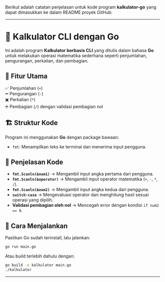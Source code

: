 Berikut adalah catatan penjelasan untuk kode program **kalkulator-go** yang dapat dimasukkan ke dalam README proyek GitHub:

---

# 🧮 **Kalkulator CLI dengan Go**
Ini adalah program **Kalkulator berbasis CLI** yang ditulis dalam bahasa **Go** untuk melakukan operasi matematika sederhana seperti penjumlahan, pengurangan, perkalian, dan pembagian.

## 🚀 **Fitur Utama**
✅ Penjumlahan (`+`)  
➖ Pengurangan (`-`)  
✖️ Perkalian (`*`)  
➗ Pembagian (`/`) dengan validasi pembagian nol  

## 🏗 **Struktur Kode**
Program ini menggunakan **Go** dengan package bawaan:
- `fmt`: Menampilkan teks ke terminal dan menerima input pengguna.

## 📜 **Penjelasan Kode**
- **`fmt.Scanln(&num1)`** → Mengambil input angka pertama dari pengguna.
- **`fmt.Scanln(&operator)`** → Mengambil input operator matematika (`+`, `-`, `*`, `/`).
- **`fmt.Scanln(&num2)`** → Mengambil input angka kedua dari pengguna.
- **`switch-case`** → Mengevaluasi operator dan menghitung hasil sesuai operasi yang dipilih.
- **Validasi pembagian oleh nol** → Mencegah error dengan kondisi `if num2 == 0`.

## 🔧 **Cara Menjalankan**
Pastikan Go sudah terinstall, lalu jalankan:
```bash
go run main.go
```
Atau build terlebih dahulu dengan:
```bash
go build -o kalkulator main.go
./kalkulator
```

---
